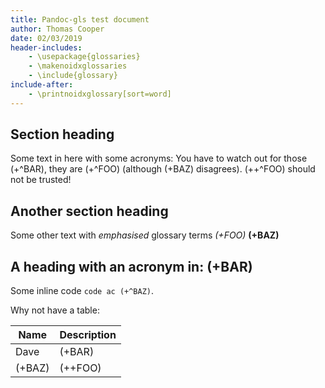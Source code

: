 ```yaml
---
title: Pandoc-gls test document
author: Thomas Cooper
date: 02/03/2019
header-includes:
    - \usepackage{glossaries}
    - \makenoidxglossaries
    - \include{glossary}
include-after:
    - \printnoidxglossary[sort=word]
---
```


## Section heading

Some text in here with some acronyms: You have to watch out for those (+^BAR), they are
(+^FOO) (although (+BAZ) disagrees). (++^FOO) should not be trusted!

## Another section heading
 
Some other text with _emphasised_ glossary terms _(+FOO)_ __(+BAZ)__

## A heading with an acronym in: (+BAR)

Some inline code `code ac (+^BAZ)`.

Why not have a table:

| Name    | Description | 
|---------|-------------|
| Dave    | (+BAR)      |
| (+BAZ)  | (++FOO)     |
